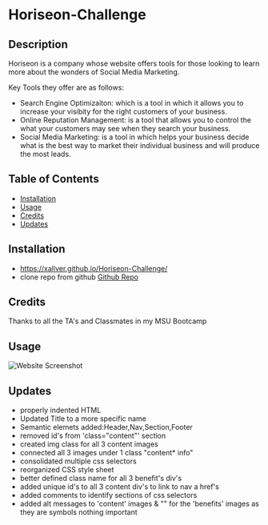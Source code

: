# Horiseon-Challenge

## Description

Horiseon is a company whose website offers tools for those looking to learn more about the wonders of Social Media Marketing.

Key Tools they offer are as follows:
* Search Engine Optimizaiton: which is a tool in which it allows you to increase your visibity for the right customers of your business.
* Online Reputation Management: is a tool that allows you to control the what your customers may see when they search your business.
* Social Media Marketing: is a tool in which helps your business decide what is the best way to market their individual business and will produce the most leads.

## Table of Contents

* [Installation](#installation)
* [Usage](#usage)
* [Credits](#credits)
* [Updates](#Updates)

## Installation
* https://xallver.github.io/Horiseon-Challenge/  
* clone repo from github <a href="https://github.com/Xallver/Horiseon-Challenge">Github Repo</a>

## Credits

Thanks to all the TA's and Classmates in my MSU Bootcamp

## Usage

![Website Screenshot](assets/images/screenshot.png)


## Updates
* properly indented HTML
* Updated Title to a more specific name
* Semantic elemets added:Header,Nav,Section,Footer
* removed id's from 'class="content"' section
* created img class for all 3 content images
* connected all 3 images under 1 class "content* info"
* consolidated multiple css selectors
* reorganized CSS style sheet
* better defined class name for all 3 benefit's div's
* added unique id's to all 3 content div's to link to nav a href's
* added comments to identify sections of css selectors
* added alt messages to 'content' images & "" for the 'benefits' images as they are symbols nothing important

